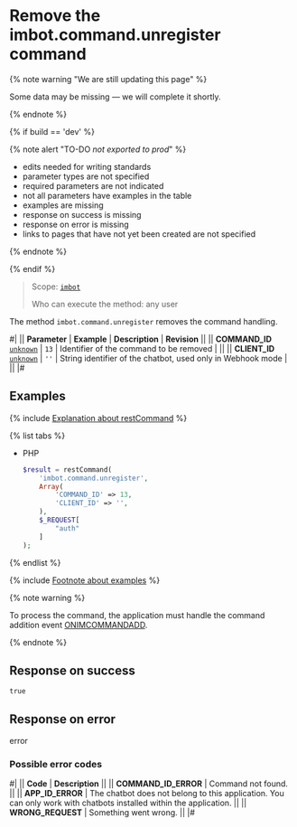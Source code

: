 # Remove the imbot.command.unregister command

{% note warning "We are still updating this page" %}

Some data may be missing — we will complete it shortly.

{% endnote %}

{% if build == 'dev' %}

{% note alert "TO-DO _not exported to prod_" %}

- edits needed for writing standards
- parameter types are not specified
- required parameters are not indicated
- not all parameters have examples in the table
- examples are missing
- response on success is missing
- response on error is missing
- links to pages that have not yet been created are not specified

{% endnote %}

{% endif %}

> Scope: [`imbot`](../../scopes/permissions.md)
>
> Who can execute the method: any user

The method `imbot.command.unregister` removes the command handling.

#|
|| **Parameter** | **Example** | **Description** | **Revision** ||
|| **COMMAND_ID**
[`unknown`](../../data-types.md) | `13` | Identifier of the command to be removed | ||
|| **CLIENT_ID**
[`unknown`](../../data-types.md) | `''` | String identifier of the chatbot, used only in Webhook mode | ||
|#

## Examples

{% include [Explanation about restCommand](../_includes/rest-command.md) %}

{% list tabs %}

- PHP

    ```php
    $result = restCommand(
        'imbot.command.unregister',
        Array(
            'COMMAND_ID' => 13,
            'CLIENT_ID' => '',
        ),
        $_REQUEST[
            "auth"
        ]
    );
    ```

{% endlist %}

{% include [Footnote about examples](../../../_includes/examples.md) %}

{% note warning %}

To process the command, the application must handle the command addition event [ONIMCOMMANDADD](./events/on-im-command-add.md).

{% endnote %}

## Response on success

`true`

## Response on error

error

### Possible error codes

#|
|| **Code** | **Description** ||
|| **COMMAND_ID_ERROR** | Command not found. ||
|| **APP_ID_ERROR** | The chatbot does not belong to this application. You can only work with chatbots installed within the application. ||
|| **WRONG_REQUEST** | Something went wrong. ||
|#
